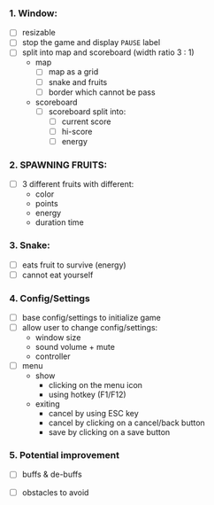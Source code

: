 ### 1. Window:
  - [ ] resizable
  - [ ] stop the game and display `PAUSE` label 
  - [ ] split into map and scoreboard (width ratio 3 : 1)
    - map
      - [ ] map as a grid
      - [ ] snake and fruits
      - [ ] border which cannot be pass 
    - scoreboard 
      - [ ] scoreboard split into:
        - [ ] current score
        - [ ] hi-score
        - [ ] energy
   
### 2. SPAWNING FRUITS:
  - [ ] 3 different fruits with different:
    - color
    - points
    - energy
    - duration time

### 3. Snake:
  - [ ] eats fruit to survive (energy)
  - [ ] cannot eat yourself

### 4. Config/Settings
  - [ ] base config/settings to initialize game
  - [ ] allow user to change config/settings:
    - window size
    - sound volume + mute
    - controller
  - [ ] menu
    - show
      - clicking on the menu icon
      - using hotkey (F1/F12)
    - exiting
      - cancel by using ESC key
      - cancel by clicking on a cancel/back button
      - save by clicking on a save button
   
### 5. Potential improvement
  - [ ] buffs & de-buffs
  - [ ] obstacles to avoid

   
